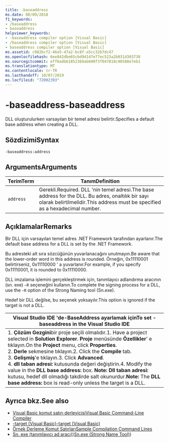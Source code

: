 ```yaml
---
title: -baseaddress
ms.date: 08/09/2018
f1_keywords:
- /baseaddress
- baseaddress
helpviewer_keywords:
- -baseaddress compiler option [Visual Basic]
- /baseaddress compiler option [Visual Basic]
- baseaddress compiler option [Visual Basic]
ms.assetid: c982bcf2-46e5-47a2-bc8f-a5cc32b7dc47
ms.openlocfilehash: 6ee842dbe65cbd9d147e77ec523a2b031d303738
ms.sourcegitcommit: eff6adb61852369ab690f3f047818c90580e7eb1
ms.translationtype: MT
ms.contentlocale: tr-TR
ms.lasthandoff: 10/07/2019
ms.locfileid: "72002393"
---
```

# <a name="-baseaddress"></a><span data-ttu-id="869f1-102">-baseaddress</span><span class="sxs-lookup"><span data-stu-id="869f1-102">-baseaddress</span></span>
<span data-ttu-id="869f1-103">DLL oluşturulurken varsayılan bir temel adresi belirtir.</span><span class="sxs-lookup"><span data-stu-id="869f1-103">Specifies a default base address when creating a DLL.</span></span>  
  
## <a name="syntax"></a><span data-ttu-id="869f1-104">Sözdizimi</span><span class="sxs-lookup"><span data-stu-id="869f1-104">Syntax</span></span>  
  
```console  
-baseaddress:address  
```  
  
## <a name="arguments"></a><span data-ttu-id="869f1-105">Arguments</span><span class="sxs-lookup"><span data-stu-id="869f1-105">Arguments</span></span>  
  
|<span data-ttu-id="869f1-106">Terim</span><span class="sxs-lookup"><span data-stu-id="869f1-106">Term</span></span>|<span data-ttu-id="869f1-107">Tanım</span><span class="sxs-lookup"><span data-stu-id="869f1-107">Definition</span></span>|  
|---|---|  
|`address`|<span data-ttu-id="869f1-108">Gerekli.</span><span class="sxs-lookup"><span data-stu-id="869f1-108">Required.</span></span> <span data-ttu-id="869f1-109">DLL 'nin temel adresi.</span><span class="sxs-lookup"><span data-stu-id="869f1-109">The base address for the DLL.</span></span> <span data-ttu-id="869f1-110">Bu adres, onaltılık bir sayı olarak belirtilmelidir.</span><span class="sxs-lookup"><span data-stu-id="869f1-110">This address must be specified as a hexadecimal number.</span></span>|  
  
## <a name="remarks"></a><span data-ttu-id="869f1-111">Açıklamalar</span><span class="sxs-lookup"><span data-stu-id="869f1-111">Remarks</span></span>  
 <span data-ttu-id="869f1-112">Bir DLL için varsayılan temel adres .NET Framework tarafından ayarlanır.</span><span class="sxs-lookup"><span data-stu-id="869f1-112">The default base address for a DLL is set by the .NET Framework.</span></span>  
  
 <span data-ttu-id="869f1-113">Bu adresteki alt sıra sözcüğünün yuvarlanacağını unutmayın.</span><span class="sxs-lookup"><span data-stu-id="869f1-113">Be aware that the lower-order word in this address is rounded.</span></span> <span data-ttu-id="869f1-114">Örneğin, 0x11110001 belirtirseniz, 0x11110000 ' a yuvarlanır.</span><span class="sxs-lookup"><span data-stu-id="869f1-114">For example, if you specify 0x11110001, it is rounded to 0x11110000.</span></span>  
  
 <span data-ttu-id="869f1-115">DLL imzalama işlemini gerçekleştirmek için, tanımlayıcı adlandırma aracının (sn. exe) `–R` seçeneğini kullanın.</span><span class="sxs-lookup"><span data-stu-id="869f1-115">To complete the signing process for a DLL, use the `–R` option of the Strong Naming tool (Sn.exe).</span></span>  
  
 <span data-ttu-id="869f1-116">Hedef bir DLL değilse, bu seçenek yoksayılır.</span><span class="sxs-lookup"><span data-stu-id="869f1-116">This option is ignored if the target is not a DLL.</span></span>  
  
|<span data-ttu-id="869f1-117">Visual Studio IDE 'de-BaseAddress ayarlamak için</span><span class="sxs-lookup"><span data-stu-id="869f1-117">To set -baseaddress in the Visual Studio IDE</span></span>|  
|---|  
|<span data-ttu-id="869f1-118">1. **Çözüm Gezgini**bir proje seçili olmalıdır.</span><span class="sxs-lookup"><span data-stu-id="869f1-118">1.  Have a project selected in **Solution Explorer**.</span></span> <span data-ttu-id="869f1-119">**Proje** menüsünde **Özellikler**' e tıklayın.</span><span class="sxs-lookup"><span data-stu-id="869f1-119">On the **Project** menu, click **Properties**.</span></span> <br /><span data-ttu-id="869f1-120">2. **Derle** sekmesine tıklayın.</span><span class="sxs-lookup"><span data-stu-id="869f1-120">2.  Click the **Compile** tab.</span></span><br /><span data-ttu-id="869f1-121">3. **Gelişmiş**'e tıklayın.</span><span class="sxs-lookup"><span data-stu-id="869f1-121">3.  Click **Advanced**.</span></span><br /><span data-ttu-id="869f1-122">4. **dll taban adresi:** kutusunda değeri değiştirin.</span><span class="sxs-lookup"><span data-stu-id="869f1-122">4.  Modify the value in the **DLL base address:** box.</span></span> <span data-ttu-id="869f1-123">**Note:**      **Dll taban adresi:** kutusu, hedef dll olmadığı takdirde salt okunurdur.</span><span class="sxs-lookup"><span data-stu-id="869f1-123">**Note:**      The **DLL base address:** box is read-only unless the target is a DLL.</span></span>|  
  
## <a name="see-also"></a><span data-ttu-id="869f1-124">Ayrıca bkz.</span><span class="sxs-lookup"><span data-stu-id="869f1-124">See also</span></span>

- [<span data-ttu-id="869f1-125">Visual Basic komut satırı derleyicisi</span><span class="sxs-lookup"><span data-stu-id="869f1-125">Visual Basic Command-Line Compiler</span></span>](../../../visual-basic/reference/command-line-compiler/index.md)
- [<span data-ttu-id="869f1-126">-target (Visual Basic)</span><span class="sxs-lookup"><span data-stu-id="869f1-126">-target (Visual Basic)</span></span>](../../../visual-basic/reference/command-line-compiler/target.md)
- [<span data-ttu-id="869f1-127">Örnek Derleme Komut Satırları</span><span class="sxs-lookup"><span data-stu-id="869f1-127">Sample Compilation Command Lines</span></span>](../../../visual-basic/reference/command-line-compiler/sample-compilation-command-lines.md)
- <span data-ttu-id="869f1-128">[Sn. exe (tanımlayıcı ad aracı)](../../../framework/tools/sn-exe-strong-name-tool.md))</span><span class="sxs-lookup"><span data-stu-id="869f1-128">[Sn.exe (Strong Name Tool)](../../../framework/tools/sn-exe-strong-name-tool.md))</span></span>
